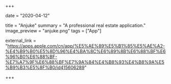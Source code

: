 +++

date = "2020-04-12"

title = "Anjuke"
summary = "A professional real estate application."
image_preview = "anjuke.png"
tags = ["App"]

external_link = "https://apps.apple.com/cn/app/%E5%AE%89%E5%B1%85%E5%AE%A2-%E4%B9%B0%E5%8D%96%E4%BA%8C%E6%89%8B%E6%88%BF%E6%96%B0%E6%88%BF-%E7%A7%9F%E6%88%BF%E7%9A%84%E4%B8%93%E4%B8%9A%E5%B9%B3%E5%8F%B0/id415606289"

+++
